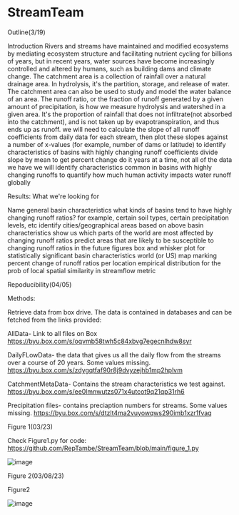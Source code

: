 # StreamTeam

Outline(3/19)

Introduction
Rivers and streams have maintained and modified ecosystems by mediating ecosystem structure and facilitating nutrient cycling for billions of years, but in recent years, water sources have become increasingly controlled and altered by humans, such as building dams and climate change.
The catchment area is a collection of rainfall over a natural drainage area.  In hydrolysis, it's the partition, storage, and release of water. The catchment area can also be used to study and model the water balance of an area. 
The runoff ratio, or the fraction of runoff generated by a given amount of precipitation, is how we measure hydrolysis and watershed in a given area. It's the proportion of rainfall that does not infiltrate(not absorbed into the catchment), and is not taken up by evapotranspiration, and thus ends up as runoff. 
we will need to calculate the slope of all runoff coefficients from daily data for each stream, then plot these slopes against a number of x-values (for example, number of dams or latitude) to identify characteristics of basins with highly changing runoff coefficients
divide slope by mean to get percent change
do it years at a time, not all of the data we have
we will identify characteristics common in basins with highly changing runoffs to quantify how much human activity impacts water runoff globally

Results: What we're looking for

Name general basin characteristics
what kinds of basins tend to have highly changing runoff ratios? for example, certain soil types, certain precipitation levels, etc
identify cities/geographical areas based on above basin characteristics
show us which parts of the world are most affected by changing runoff ratios
predict areas that are likely to be susceptible to changing runoff ratios in the future
figures
box and whisker plot for statistically significant basin characteristics
world (or US) map marking percent change of runoff ratios per location
empirical distribution for the prob of local spatial similarity in streamflow metric



Repoducibility(04/05)

Methods:

Retrieve data from box drive. The data is contained in databases and can be fetched from the links provided:


AllData- Link to all files on Box
https://byu.box.com/s/oqvmb58twh5c84xbvg7egecnlhdw8syr



DailyFLowData- the data that gives us all the daily flow from the streams over a course of 20 years. Some values missing. https://byu.box.com/s/zdygqtfaf90r8j9dvyzejhb1mp2hplvm

CatchmentMetaData- Contains the stream characteristics we test against. 
https://byu.box.com/s/ee0lmnwutzs071x4utcot9q21qp31rh6


Precipitation files- contains preciaption numbers for streams. Some values missing.
https://byu.box.com/s/dtzlt4ma2vuyowqws290imb1xzr1fvaq


Figure 1(03/23)

Check Figure1.py for code:
https://github.com/RepTambe/StreamTeam/blob/main/figure_1.py

![image](https://user-images.githubusercontent.com/56054621/230137536-8b6f8090-89c2-49bc-bb32-c337eeca6b80.png)


Figure 2(03/08/23)

Figure2

![image](https://user-images.githubusercontent.com/56054621/230138439-e754f275-2344-45da-8620-3477b13fb246.png)

